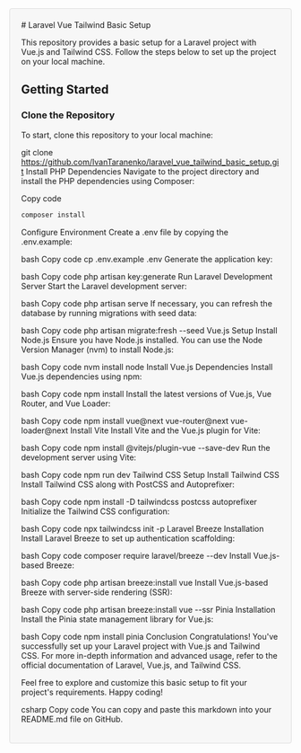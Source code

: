 <style>
/* Style for code block container */
.code-container {
  background-color: #f7f7f7;
  border: 1px solid #ddd;
  border-radius: 4px;
  margin-bottom: 20px;
  padding: 20px;
}

/* Style for code block */
.code {
  font-family: 'Courier New', monospace;
  font-size: 14px;
  white-space: pre-wrap;
  margin: 0;
}
</style>
<div class="code-container">
# Laravel Vue Tailwind Basic Setup

This repository provides a basic setup for a Laravel project with Vue.js and Tailwind CSS. Follow the steps below to set up the project on your local machine.

## Getting Started

### Clone the Repository

To start, clone this repository to your local machine:


git clone https://github.com/IvanTaranenko/laravel_vue_tailwind_basic_setup.git
Install PHP Dependencies
Navigate to the project directory and install the PHP dependencies using Composer:

Copy code
```bash
composer install
```
Configure Environment
Create a .env file by copying the .env.example:

bash
Copy code
cp .env.example .env
Generate the application key:

bash
Copy code
php artisan key:generate
Run Laravel Development Server
Start the Laravel development server:

bash
Copy code
php artisan serve
If necessary, you can refresh the database by running migrations with seed data:

bash
Copy code
php artisan migrate:fresh --seed
Vue.js Setup
Install Node.js
Ensure you have Node.js installed. You can use the Node Version Manager (nvm) to install Node.js:

bash
Copy code
nvm install node
Install Vue.js Dependencies
Install Vue.js dependencies using npm:

bash
Copy code
npm install
Install the latest versions of Vue.js, Vue Router, and Vue Loader:

bash
Copy code
npm install vue@next vue-router@next vue-loader@next
Install Vite
Install Vite and the Vue.js plugin for Vite:

bash
Copy code
npm install @vitejs/plugin-vue --save-dev
Run the development server using Vite:

bash
Copy code
npm run dev
Tailwind CSS Setup
Install Tailwind CSS
Install Tailwind CSS along with PostCSS and Autoprefixer:

bash
Copy code
npm install -D tailwindcss postcss autoprefixer
Initialize the Tailwind CSS configuration:

bash
Copy code
npx tailwindcss init -p
Laravel Breeze Installation
Install Laravel Breeze to set up authentication scaffolding:

bash
Copy code
composer require laravel/breeze --dev
Install Vue.js-based Breeze:

bash
Copy code
php artisan breeze:install vue
Install Vue.js-based Breeze with server-side rendering (SSR):

bash
Copy code
php artisan breeze:install vue --ssr
Pinia Installation
Install the Pinia state management library for Vue.js:

bash
Copy code
npm install pinia
Conclusion
Congratulations! You've successfully set up your Laravel project with Vue.js and Tailwind CSS. For more in-depth information and advanced usage, refer to the official documentation of Laravel, Vue.js, and Tailwind CSS.

Feel free to explore and customize this basic setup to fit your project's requirements. Happy coding!

csharp
Copy code
You can copy and paste this markdown into your README.md file on GitHub.
</div>
